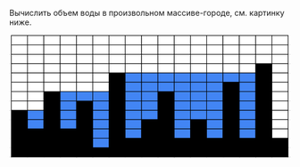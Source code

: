 Вычислить объем воды в произвольном массиве-городе, см. картинку ниже.   

![picture](Task_9_1.png)

